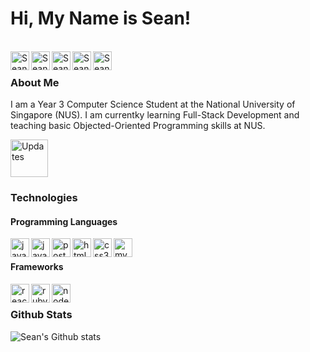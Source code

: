 # Hi, My Name is Sean!

<br />

<a href="https://seanlowjk.github.io/website/">
  <img align="left" alt="Sean's Github" width="30px" src="https://cdn.jsdelivr.net/npm/simple-icons@v3/icons/googlechrome.svg" />
</a>

<a href="mailto:sean.low.jk@u.nus.edu">
  <img align="left" alt="Sean's Github" width="30px" src="https://cdn.jsdelivr.net/npm/simple-icons@v3/icons/microsoftoutlook.svg" />
</a>

<a href="https://www.linkedin.com/in/seanlowjk/">
  <img align="left" alt="Sean's LinkedIn" width="30px" src="https://cdn.jsdelivr.net/npm/simple-icons@v3/icons/linkedin.svg" />
</a>

<a href="https://t.me/seanlowjk">
  <img align="left" alt="Sean's Telegram" width="30px" src="https://cdn.jsdelivr.net/npm/simple-icons@v3/icons/telegram.svg" />
</a>

<a href="https://www.github.com/seanlowjk/">
  <img align="left" alt="Sean's Github" width="30px" src="https://cdn.jsdelivr.net/npm/simple-icons@v3/icons/github.svg" />
</a>

<br />

### About Me 

I am a Year 3 Computer Science Student at the National University of Singapore (NUS). I am currentky learning Full-Stack Development and teaching basic Objected-Oriented Programming skills at NUS. 

<a href="https://seanlowjk.github.io/website/Resume.pdf" target="_blank">
  <img width="60px" alt="Updates" src="https://img.shields.io/badge/-Resume-000000?style=flat-square&logoColor=white">
</a>

### Technologies 

#### Programming Languages

<img align="left" alt="java" width="30px" src="https://cdn.jsdelivr.net/npm/simple-icons@v3/icons/java.svg" />

<img align="left" alt="javascript" width="30px" src="https://cdn.jsdelivr.net/npm/simple-icons@v3/icons/javascript.svg" />

<img align="left" alt="postgresql" width="30px" src="https://cdn.jsdelivr.net/npm/simple-icons@v3/icons/postgresql.svg" />

<img align="left" alt="html5" width="30px" src="https://cdn.jsdelivr.net/npm/simple-icons@v3/icons/html5.svg" />

<img align="left" alt="css3" width="30px" src="https://cdn.jsdelivr.net/npm/simple-icons@v3/icons/css3.svg" />

<img align="left" alt="mysql" width="30px" src="https://cdn.jsdelivr.net/npm/simple-icons@v3/icons/mysql.svg" />

<br />

#### Frameworks 

<img align="left" alt="react" width="30px" src="https://cdn.jsdelivr.net/npm/simple-icons@v3/icons/react.svg" />

<img align="left" alt="rubyonrails" width="30px" src="https://cdn.jsdelivr.net/npm/simple-icons@v3/icons/rubyonrails.svg" />

<img align="left" alt="nodejs" width="30px" src="https://cdn.jsdelivr.net/npm/simple-icons@v3/icons/node-dot-js.svg" />

<br />

### Github Stats 

![Sean's Github stats](https://github-readme-stats.vercel.app/api?username=seanlowjk&show_icons=true&theme=dark)


